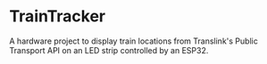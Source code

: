 # TrainTracker
A hardware project to display train locations from Translink's Public Transport API on an LED strip controlled by an ESP32.
